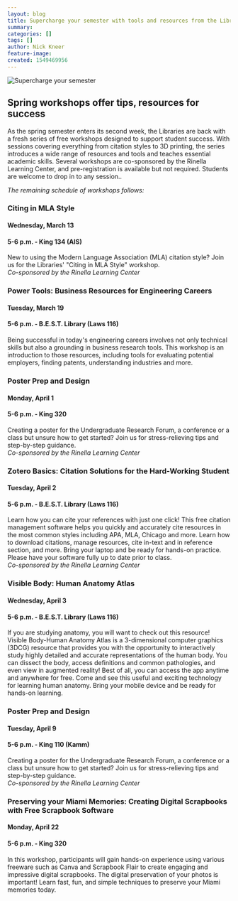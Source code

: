 ```yaml
---
layout: blog
title: Supercharge your semester with tools and resources from the Libraries
summary:
categories: []
tags: []
author: Nick Kneer
feature-image:
created: 1549469956
---
```

![Supercharge your semester](/images/post-images/19_Spring-Workshop-Series_Header.png)

## Spring workshops offer tips, resources for success

As the spring semester enters its second week, the Libraries are back with a fresh series of free workshops designed to support student success. With sessions covering everything from citation styles to 3D printing, the series introduces a wide range of resources and tools and teaches essential academic skills. Several workshops are co-sponsored by the Rinella Learning Center, and pre-registration is available but not required. Students are welcome to drop in to any session..

_The remaining schedule of workshops follows:_

### Citing in MLA Style

#### Wednesday, March 13

#### 5-6 p.m. - King 134 (AIS)

New to using the Modern Language Association (MLA) citation style? Join us for the Libraries' "Citing in MLA Style" workshop.  
_Co-sponsored by the Rinella Learning Center_

### Power Tools: Business Resources for Engineering Careers

#### Tuesday, March 19

#### 5-6 p.m. - B.E.S.T. Library (Laws 116)

Being successful in today's engineering careers involves not only technical skills but also a grounding in business research tools. This workshop is an introduction to those resources, including tools for evaluating potential employers, finding patents, understanding industries and more.

### Poster Prep and Design

#### Monday, April 1

#### 5-6 p.m. - King 320

Creating a poster for the Undergraduate Research Forum, a conference or a class but unsure how to get started? Join us for stress-relieving tips and step-by-step guidance.  
_Co-sponsored by the Rinella Learning Center_

### Zotero Basics: Citation Solutions for the Hard-Working Student

#### Tuesday, April 2

#### 5-6 p.m. - B.E.S.T. Library (Laws 116)

Learn how you can cite your references with just one click! This free citation management software helps you quickly and accurately cite resources in the most common styles including APA, MLA, Chicago and more. Learn how to download citations, manage resources, cite in-text and in reference section, and more. Bring your laptop and be ready for hands-on practice. Please have your software fully up to date prior to class.  
_Co-sponsored by the Rinella Learning Center_

### Visible Body: Human Anatomy Atlas

#### Wednesday, April 3

#### 5-6 p.m. - B.E.S.T. Library (Laws 116)

If you are studying anatomy, you will want to check out this resource! Visible Body-Human Anatomy Atlas is a 3-dimensional computer graphics (3DCG) resource that provides you with the opportunity to interactively study highly detailed and accurate representations of the human body. You can dissect the body, access definitions and common pathologies, and even view in augmented reality! Best of all, you can access the app anytime and anywhere for free. Come and see this useful and exciting technology for learning human anatomy. Bring your mobile device and be ready for hands-on learning.

### Poster Prep and Design

#### Tuesday, April 9

#### 5-6 p.m. - King 110 (Kamm)

Creating a poster for the Undergraduate Research Forum, a conference or a class but unsure how to get started? Join us for stress-relieving tips and step-by-step guidance.  
_Co-sponsored by the Rinella Learning Center_

### Preserving your Miami Memories: Creating Digital Scrapbooks with Free Scrapbook Software

#### Monday, April 22

#### 5-6 p.m. - King 320

In this workshop, participants will gain hands-on experience using various freeware such as Canva and Scrapbook Flair to create engaging and impressive digital scrapbooks. The digital preservation of your photos is important! Learn fast, fun, and simple techniques to preserve your Miami memories today.

